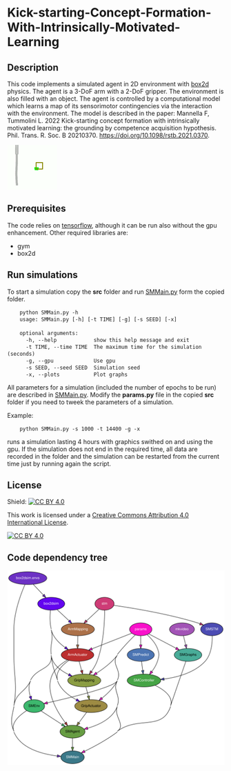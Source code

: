 # Kick-starting-Concept-Formation-With-Intrinsically-Motivated-Learning

## Description
This code implements a simulated agent in 2D environment with [box2d](https://box2d.org/) physics. The agent is a 3-DoF arm with a 2-DoF gripper. The environment is also filled with an object. The agent is controlled by a computational model which learns a map of its sensorimotor contingencies via the interaction with the environment. The model is described in the paper: Mannella F, Tummolini L.
2022 Kick-starting concept formation with
intrinsically motivated learning: the grounding
by competence acquisition hypothesis. Phil.
Trans. R. Soc. B 20210370.
https://doi.org/10.1098/rstb.2021.0370.

![alt text](https://github.com/francesco-mannella/Kick-starting-Concept-Formation-With-Intrinsically-Motivated-Learning/blob/main/docs/demo.gif?raw=true)

## Prerequisites

The code relies on [tensorflow](https://www.tensorflow.org), although it can be run also without the gpu enhancement.
Other required libraries are:
  * gym
  * box2d
  
## Run simulations

To start a simulation copy the **src** folder and run [SMMain.py](https://github.com/francesco-mannella/Kick-starting-Concept-Formation-With-Intrinsically-Motivated-Learning/blob/main/src/SMMain.py) form the copied folder. 

        python SMMain.py -h
        usage: SMMain.py [-h] [-t TIME] [-g] [-s SEED] [-x]

        optional arguments:
          -h, --help            show this help message and exit
          -t TIME, --time TIME  The maximum time for the simulation (seconds)
          -g, --gpu             Use gpu
          -s SEED, --seed SEED  Simulation seed
          -x, --plots           Plot graphs

All parameters for a simulation (included the number of epochs to be run) are described in [SMMain.py](https://github.com/francesco-mannella/Kick-starting-Concept-Formation-With-Intrinsically-Motivated-Learning/blob/main/src/params.py). Modify the **params.py** file in the copied **src** folder if you need to tweek the parameters of a simulation. 

Example:
  
        python SMMain.py -s 1000 -t 14400 -g -x  

runs a simulation lasting 4 hours with graphics swithed on and using the gpu. If the simulation does not end in the required time, all data are recorded in the folder and the simulation can be restarted from the current time just by running again the script. 
            
## License

Shield: [![CC BY 4.0][cc-by-shield]][cc-by]

This work is licensed under a
[Creative Commons Attribution 4.0 International License][cc-by].

[![CC BY 4.0][cc-by-image]][cc-by]

[cc-by]: http://creativecommons.org/licenses/by/4.0/
[cc-by-image]: https://i.creativecommons.org/l/by/4.0/88x31.png
[cc-by-shield]: https://img.shields.io/badge/License-CC%20BY%204.0-lightgrey.svg

## Code dependency tree

![Code dependency tree](https://github.com/francesco-mannella/Kick-starting-Concept-Formation-With-Intrinsically-Motivated-Learning/blob/main/docs/dependency_tree.svg?raw=true)
